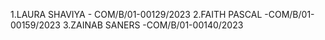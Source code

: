 1.LAURA SHAVIYA     - COM/B/01-00129/2023
2.FAITH PASCAL      -COM/B/01-00159/2023
3.ZAINAB SANERS     -COM/B/01-00140/2023
